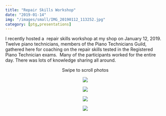 ```yaml
---
title: "Repair Skills Workshop"
date: "2019-01-14"
img: "/images/small/IMG_20190112_113252.jpg"
category: [ptg,presentations]
---
```


I recently hosted a  repair skills workshop at my shop on January 12, 2019.  Twelve piano technicians, members of the Piano Technicians Guild, gathered here for coaching on the repair skills tested in the Registered Piano Technician exams.  Many of the participants worked for the entire day. There was lots of knowledge sharing all around.

<client-only>
  <div style="max-width: 800px; text-align: center">
    Swipe to scroll photos
    <carousel :per-page="1" :mouse-drag="true" :autoplay="true" :autoplay-timeout="7000" :speed="500" :loop="true" :pagination-enabled="true" :autoplay-hover-pause="false" >
      <slide>
        <figure><img src='/images/medium/repair-skills-workshop/IMG_20190112_113252.jpg'>
        </figure>
      </slide>
      <slide>
        <figure><img src='/images/medium/repair-skills-workshop/IMG_20190112_113258.jpg'>
        </figure>
      </slide>
      <slide>
        <figure><img src='/images/medium/repair-skills-workshop/IMG_20190112_113304.jpg'>
        </figure>
      </slide>
      <slide>
        <figure><img src='/images/medium/repair-skills-workshop/IMG_20190112_113314.jpg'>
        </figure>
      </slide>
    </carousel>
    </div>
</client-only>
